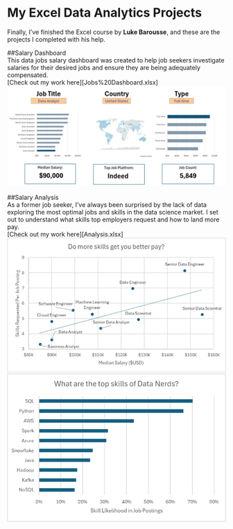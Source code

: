 # My Excel Data Analytics Projects  

Finally, I’ve finished the Excel course by **Luke Barousse**, and these are the projects I completed with his help.  

##Salary Dashboard  
This data jobs salary dashboard was created to help job seekers investigate salaries for their desired jobs and ensure they are being adequately compensated.  
[Check out my work here][Jobs%20Dashboard.xlsx]  
![1_Salary_Dashboard_Final_Dashboard](/Images/1_Salary_Dashboard.png)  

##Salary Analysis  
As a former job seeker, I’ve always been surprised by the lack of data exploring the most optimal jobs and skills in the data science market. I set out to understand what skills top employers request and how to land more pay.  
[Check out my work here][Analysis.xlsx]  
![2_Project_Analysis_Chart1](/Images/2_Project_Analysis_Chart1.png)  
![2_Project_Analysis_Chart3](/Images/2_Project_Analysis_Chart3.png)
